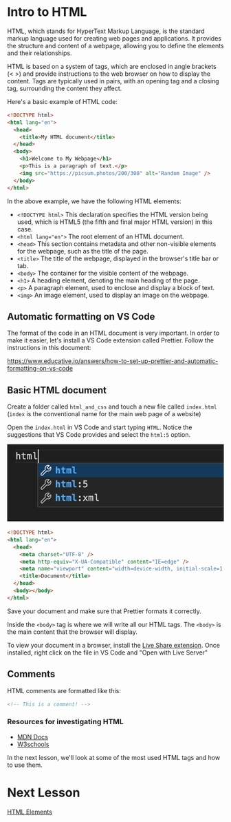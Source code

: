# Intro to HTML

HTML, which stands for HyperText Markup Language, is the standard markup language used for creating web pages and applications. It provides the structure and content of a webpage, allowing you to define the elements and their relationships.

HTML is based on a system of tags, which are enclosed in angle brackets (< >) and provide instructions to the web browser on how to display the content. Tags are typically used in pairs, with an opening tag and a closing tag, surrounding the content they affect.

Here's a basic example of HTML code:

```html
<!DOCTYPE html>
<html lang="en">
  <head>
    <title>My HTML document</title>
  </head>
  <body>
    <h1>Welcome to My Webpage</h1>
    <p>This is a paragraph of text.</p>
    <img src="https://picsum.photos/200/300" alt="Random Image" />
  </body>
</html>
```

In the above example, we have the following HTML elements:

- `<!DOCTYPE html>` This declaration specifies the HTML version being used, which is HTML5 (the fifth and final major HTML version) in this case.
- `<html lang="en">` The root element of an HTML document.
- `<head>` This section contains metadata and other non-visible elements for the webpage, such as the title of the page.
- `<title>`  The title of the webpage, displayed in the browser's title bar or tab.
- `<body>` The container for the visible content of the webpage.
- `<h1>` A heading element, denoting the main heading of the page.
- `<p>` A paragraph element, used to enclose and display a block of text.
- `<img>` An image element, used to display an image on the webpage.

## Automatic formatting on VS Code

The format of the code in an HTML document is very important. In order to make it easier, let's install a VS Code extension called Prettier. Follow the instructions in this document:

https://www.educative.io/answers/how-to-set-up-prettier-and-automatic-formatting-on-vs-code


## Basic HTML document

Create a folder called `html_and_css` and touch a new file called `index.html` (`index` is the conventional name for the main web page of a website)

Open the `index.html` in VS Code and start typing `HTML`. Notice the suggestions that VS Code provides and select the `html:5` option.

![HTML 5 shortcut](./images/html5_shortcut.png)

```html
<!DOCTYPE html>
<html lang="en">
  <head>
    <meta charset="UTF-8" />
    <meta http-equiv="X-UA-Compatible" content="IE=edge" />
    <meta name="viewport" content="width=device-width, initial-scale=1.0" />
    <title>Document</title>
  </head>
  <body></body>
</html>
```

Save your document and make sure that Prettier formats it correctly. 

Inside the `<body>` tag is where we will write all our HTML tags. The `<body>` is the main content that the browser will display. 

To view your document in a browser, install the [Live Share extension](https://marketplace.visualstudio.com/items?itemName=ritwickdey.LiveServer). Once installed, right click on the file in VS Code and "Open with Live Server"

## Comments 

HTML comments are formatted like this:

```html
<!-- This is a comment! -->
```

### Resources for investigating HTML 

- [MDN Docs](https://developer.mozilla.org/en-US/docs/Learn/HTML)
- [W3schools](https://www.w3schools.com/html/default.asp)

In the next lesson, we'll look at some of the most used HTML tags and how to use them.

# Next Lesson
[HTML Elements](./2_html_elements.md)